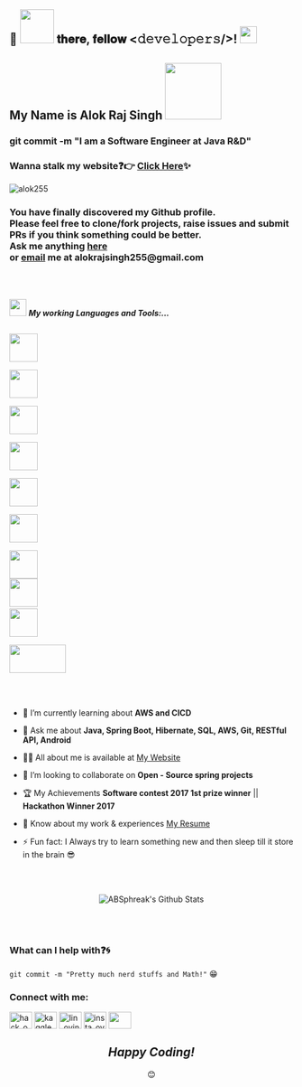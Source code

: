 ## :rainbow: <img src="https://raw.githubusercontent.com/iampavangandhi/iampavangandhi/master/gifs/hello.gif" width="60px"> 𝐭𝐡𝐞𝐫𝐞, 𝐟𝐞𝐥𝐥𝐨𝐰 <𝚍𝚎𝚟𝚎𝚕𝚘𝚙𝚎𝚛𝚜/>! <img src="https://raw.githubusercontent.com/iampavangandhi/iampavangandhi/master/gifs/Hi.gif" width="30px">

<h2 align="left">My Name is Alok Raj Singh <img src="https://raw.githubusercontent.com/iampavangandhi/iampavangandhi/master/gifs/coder.gif" width="100px"></h2>
<h3 align="left">git commit -m "I am a Software Engineer at Java R&D"</h3>

### Wanna stalk my website:question::point_right: [Click Here](https://alok255.github.io/):sparkles:

<p align="left"> <img src="https://komarev.com/ghpvc/?username=alok255&label=Profile%20views&color=0e75b6&style=flat" alt="alok255" /> </p>


<div align="left">

<h3> You have finally discovered my Github profile. <br>
Please feel free to clone/fork projects, raise issues and submit PRs if you think something could be better. <br>
Ask me anything <a href="https://github.com/alok255/alok255/issues/new"><b>here</b></a><br>
or <a href="mailto:alokrajsingh255@gmail.com"><b>email</b></a> me at alokrajsingh255@gmail.com </h3>



</div>
<br/><br/>

<img src="https://media.giphy.com/media/iY8CRBdQXODJSCERIr/giphy.gif" width="30px">&nbsp;***My working Languages and Tools:...***
<p align="left">
  

  <code> <img height="50" src="https://www.vectorlogo.zone/logos/java/java-ar21.svg"> </code>
  <code> <img height="50" src="https://www.vectorlogo.zone/logos/golang/golang-horizontal.svg"> </code>
  <code> <img height="50" src="https://www.vectorlogo.zone/logos/springio/springio-ar21.svg"> </code>
  <code> <img height="50" src="https://www.vectorlogo.zone/logos/hibernate/hibernate-ar21.svg"> </code>
  <code> <img height="50" src="https://www.vectorlogo.zone/logos/mysql/mysql-ar21.svg"> </code>
  <code> <img height="50" src="https://www.vectorlogo.zone/logos/postgresql/postgresql-horizontal.svg"> </code>
  <code> <img height="50" src="https://www.vectorlogo.zone/logos/amazon_aws/amazon_aws-ar21.svg"> </code>
  <code><img height="50" src="https://www.vectorlogo.zone/logos/git-scm/git-scm-ar21.svg"></code>
  <code> <img height="50" src="https://www.vectorlogo.zone/logos/jenkins/jenkins-ar21.svg"> </code>
  <code> <img height="50" src="https://www.vectorlogo.zone/logos/docker/docker-ar21.svg" width='100'> </code>
</p>  

<br/><br/>

- 🌱 I’m currently learning about **AWS and CICD**

- 💬 Ask me about **Java, Spring Boot, Hibernate, SQL, AWS, Git, RESTful API, Android**

- 👨‍💻 All about me is available at [My Website](https://alok255.github.io/)

- 👯 I’m looking to collaborate on **Open - Source spring projects**

- 🏆 My Achievements **Software contest 2017 1st prize winner** || **Hackathon Winner 2017** 

- 📄 Know about my work & experiences [My Resume](https://drive.google.com/file/d/19841goMpXFKkmm0dHO_6Vi7NG1OMnZtd/view?usp=sharing)

- ⚡ Fun fact: I Always try to learn something new and then sleep till it store in the brain 😎


<br/><br/>
<div align="center">
<img align="center" src="https://github-readme-stats.vercel.app/api?username=alok255&include_all_commits=true&count_private=true&show_icons=true&line_height=20&title_color=7A7ADB&icon_color=2234AE&text_color=D3D3D3&bg_color=0,000000,130F40" alt="ABSphreak's Github Stats">
</div>

<br/><br/>
### What can I help with:question::cyclone:
<code>git commit -m "Pretty much nerd stuffs and Math!"</code> :grin:



<h3 align="left">Connect with me:</h3>
<p align="left">
<a href="https://www.hackerrank.com/alokrajsingh255" target="blank"><img align="center" src="https://cdn.worldvectorlogo.com/logos/hackerrank.svg" alt="hack_ovindu" height="30" width="40" /></a>
<a href="https://www.hackerearth.com/@alokrajsingh255" target="blank"><img align="center" src="https://www.svgrepo.com/show/306170/hackerearth.svg" alt="kaggle_ovindu" height="30" width="40" /></a>
<a href="https://www.linkedin.com/in/alok-raj-singh-881b3ba7/" target="blank"><img align="center" src="https://image.flaticon.com/icons/png/128/174/174857.png" alt="lin_ovindu" height="30" width="40" /></a>  
<a href="https://www.instagram.com/alokrajsingh255/" target="blank"><img align="center" src="https://image.flaticon.com/icons/png/128/174/174855.png" alt="insta_ovindu" height="30" width="40" /></a>
 <a href = "mailto: alokrajsingh255@gmail.com"><img align="center" src="https://seeklogo.com/images/G/gmail-new-2020-logo-32DBE11BB4-seeklogo.com.png" height="30" width="40" /></a>
</p>



<div align="center">
<h2><i>Happy Coding!</i></h2> 😊
<div align="center">
